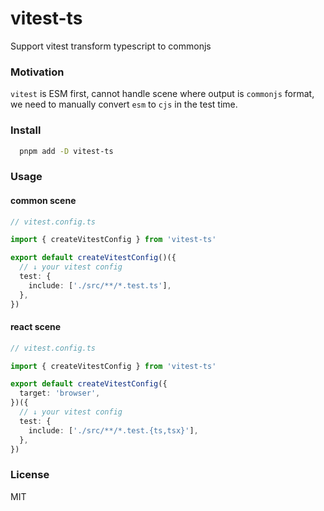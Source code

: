 # vitest-ts

Support vitest transform typescript to commonjs

### Motivation

`vitest` is ESM first, cannot handle scene where output is `commonjs` format, we need to manually convert `esm` to `cjs` in the test time.

### Install

```bash
  pnpm add -D vitest-ts
```

### Usage

#### common scene

```ts
// vitest.config.ts

import { createVitestConfig } from 'vitest-ts'

export default createVitestConfig()({
  // ↓ your vitest config
  test: {
    include: ['./src/**/*.test.ts'],
  },
})
```

#### react scene

```ts
// vitest.config.ts

import { createVitestConfig } from 'vitest-ts'

export default createVitestConfig({
  target: 'browser',
})({
  // ↓ your vitest config
  test: {
    include: ['./src/**/*.test.{ts,tsx}'],
  },
})
```

### License

MIT
